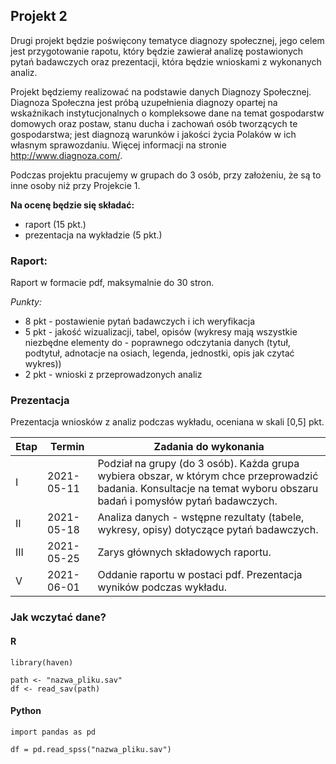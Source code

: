 ## Projekt 2
Drugi projekt będzie poświęcony tematyce diagnozy społecznej, jego celem jest przygotowanie rapotu, który będzie zawierał analizę postawionych pytań badawczych oraz prezentacji, która będzie wnioskami z wykonanych analiz.

Projekt będziemy realizować na podstawie danych Diagnozy Społecznej. 
Diagnoza Społeczna jest próbą uzupełnienia diagnozy opartej na wskaźnikach instytucjonalnych o kompleksowe dane na temat gospodarstw domowych oraz postaw, stanu ducha i zachowań osób tworzących te gospodarstwa; jest diagnozą warunków i jakości życia Polaków w ich własnym sprawozdaniu. Więcej informacji na stronie http://www.diagnoza.com/.

Podczas projektu pracujemy w grupach do 3 osób, przy założeniu, że są to inne osoby niż przy Projekcie 1.

**Na ocenę będzie się składać:**
- raport (15 pkt.)
- prezentacja na wykładzie (5 pkt.) 

### Raport:
Raport w formacie pdf, maksymalnie do 30 stron.

*Punkty:*

- 8 pkt - postawienie pytań badawczych i ich weryfikacja
- 5 pkt - jakość wizualizacji, tabel, opisów (wykresy mają wszystkie niezbędne elementy do - poprawnego odczytania danych (tytuł, podtytuł, adnotacje na osiach, legenda, jednostki, opis jak czytać wykres))
- 2 pkt - wnioski z przeprowadzonych analiz

### Prezentacja
Prezentacja wniosków z analiz podczas wykładu, oceniana w skali [0,5] pkt.

|Etap  | Termin  | Zadania do wykonania| 
|--|--|--|
| I |2021-05-11 | Podział na grupy (do 3 osób). Każda grupa wybiera obszar, w którym chce przeprowadzić badania. Konsultacje na temat wyboru obszaru badań i pomysłów pytań badawczych.|
|II|2021-05-18|Analiza danych - wstępne rezultaty (tabele, wykresy, opisy) dotyczące pytań badawczych.|
|III|2021-05-25|Zarys głównych składowych raportu.|
|V|2021-06-01|Oddanie raportu w postaci pdf. Prezentacja wyników podczas wykładu.|

### Jak wczytać dane?

#### R
```
library(haven)

path <- "nazwa_pliku.sav"
df <- read_sav(path)
```
#### Python
```
import pandas as pd

df = pd.read_spss("nazwa_pliku.sav")
```
